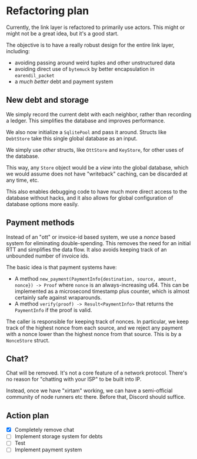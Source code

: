 # Refactoring plan

Currently, the link layer is refactored to primarily use actors. This might or might not be a great idea, but it's a good start.

The objective is to have a really robust design for the entire link layer, including:

- avoiding passing around weird tuples and other unstructured data
- avoiding direct use of `bytemuck` by better encapsulation in `earendil_packet`
- a _much better_ debt and payment system

## New debt and storage

We simply record the current debt with each neighbor, rather than recording a ledger. This simplifies the database and improves performance.

We also now initialize a `SqlitePool` and pass it around. Structs like `DebtStore` take this single global database as an input.

We simply use _other_ structs, like `OttStore` and `KeyStore`, for other uses of the database.

This way, any `Store` object would be a _view_ into the global database, which we would assume does not have "writeback" caching, can be discarded at any time, etc.

This also enables debugging code to have much more direct access to the database without hacks, and it also allows for global configuration of database options more easily.

## Payment methods

Instead of an "ott" or invoice-id based system, we use a _nonce_ based system for eliminating double-spending. This removes the need for an initial RTT and simplifies the data flow. It also avoids keeping track of an unbounded number of invoice ids.

The basic idea is that payment systems have:

- A method `new_payment(PaymentInfo{destination, source, amount, nonce}) -> Proof` where `nonce` is an always-increasing u64. This can be implemented as a microsecond timestamp plus counter, which is almost certainly safe against wraparounds.
- A method `verify(proof) -> Result<PaymentInfo>` that returns the `PaymentInfo` if the proof is valid.

The caller is responsible for keeping track of nonces. In particular, we keep track of the highest nonce from each source, and we reject any payment with a nonce lower than the highest nonce from that source. This is by a `NonceStore` struct.

## Chat?

Chat will be removed. It's not a core feature of a network protocol. There's no reason for "chatting with your ISP" to be built into IP.

Instead, once we have "xirtam" working, we can have a semi-official community of node runners etc there. Before that, Discord should suffice.

## Action plan

- [x] Completely remove chat
- [ ] Implement storage system for debts
- [ ] Test
- [ ] Implement payment system
